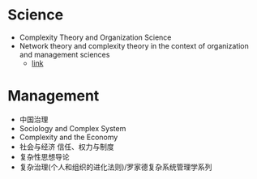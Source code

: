 # Science
- Complexity Theory and Organization Science
- Network theory and complexity theory in the context of organization and management sciences
  - [link](https://depot.ceon.pl/bitstream/handle/123456789/18936/Ujwary-Gil_Network%20theory%20and%20complexity%20theory%20in%20the%20context%20of%20organization%20and%20management%20sciences.pdf?sequence=1)

# Management
- 中国治理
- Sociology and Complex System
- Complexity and the Economy
- 社会与经济 信任、权力与制度
- 复杂性思想导论
- 复杂治理(个人和组织的进化法则)/罗家德复杂系统管理学系列